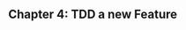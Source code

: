 <!-- .slide: class="chapter-slide" -->
## <span class="chapter-number">Chapter 4:</span> TDD a new Feature

